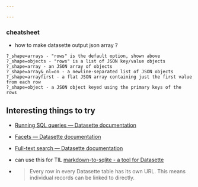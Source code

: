 ```yaml
---

---
```


### cheatsheet

* how to make datasette output json array ?

```
?_shape=arrays - "rows" is the default option, shown above
?_shape=objects - "rows" is a list of JSON key/value objects
?_shape=array - an JSON array of objects
?_shape=array&_nl=on - a newline-separated list of JSON objects
?_shape=arrayfirst - a flat JSON array containing just the first value from each row
?_shape=object - a JSON object keyed using the primary keys of the rows

```


## Interesting things to try

* [Running SQL queries — Datasette documentation](https://docs.datasette.io/en/latest/sql_queries.html#cross-database-queries)

* [Facets — Datasette documentation](https://docs.datasette.io/en/latest/facets.html)

* [Full-text search — Datasette documentation](https://docs.datasette.io/en/latest/full_text_search.html)

* can use this for TIL [markdown-to-sqlite - a tool for Datasette](https://datasette.io/tools/markdown-to-sqlite)


* > Every row in every Datasette table has its own URL. This means individual records can be linked to directly.

